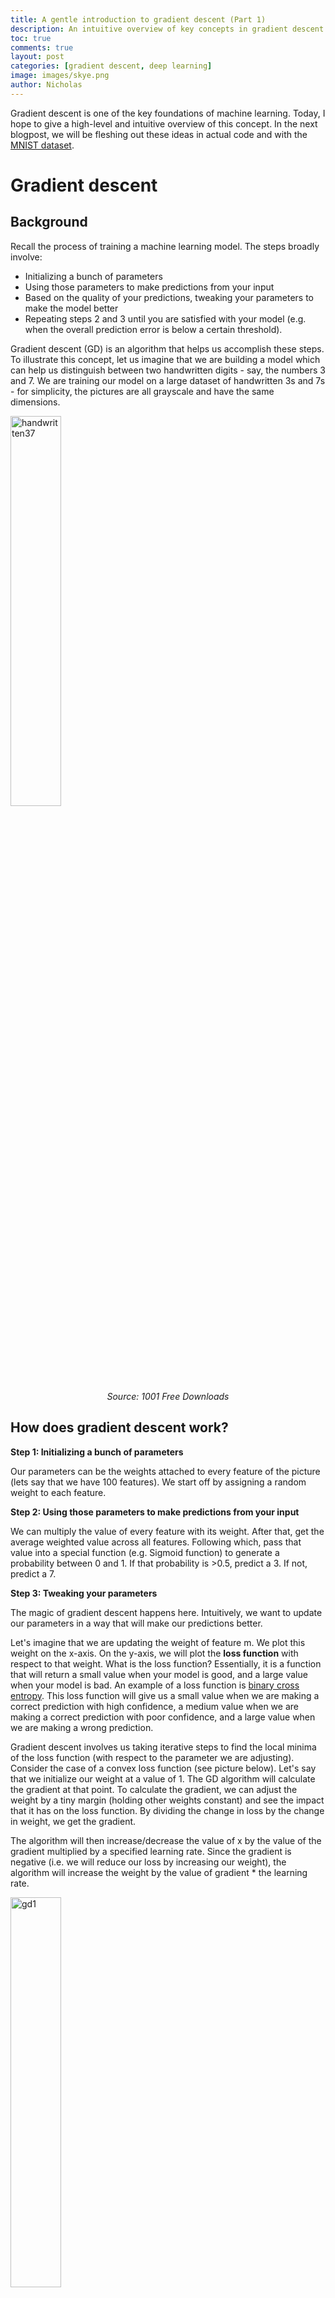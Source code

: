 ```yaml
---
title: A gentle introduction to gradient descent (Part 1)
description: An intuitive overview of key concepts in gradient descent.
toc: true
comments: true
layout: post
categories: [gradient descent, deep learning]
image: images/skye.png
author: Nicholas
---
```


Gradient descent is one of the key foundations of machine learning. Today, I hope to give a high-level and intuitive overview of this concept.
In the next blogpost, we will be fleshing out these ideas in actual code and with the <a href="https://en.wikipedia.org/wiki/MNIST_database">MNIST dataset</a>.

# Gradient descent
## Background
Recall the process of training a machine learning model. The steps broadly involve:
- Initializing a bunch of parameters
- Using those parameters to make predictions from your input
- Based on the quality of your predictions, tweaking your parameters to make the model better
- Repeating steps 2 and 3 until you are satisfied with your model (e.g. when the overall prediction error is below a certain threshold).

Gradient descent (GD) is an algorithm that helps us accomplish these steps.
To illustrate this concept, let us imagine that we are building a model which can help us distinguish between two handwritten digits - say, the numbers 3 and 7.
We are training our model on a large dataset of handwritten 3s and 7s - for simplicity, the pictures are all grayscale and have the same dimensions.

<img width="40%" alt="handwritten37" src="https://user-images.githubusercontent.com/40440105/131346647-7520b550-7ece-457d-9f23-92bb92ec5457.png">
<center><em>Source: 1001 Free Downloads</em></center>

## How does gradient descent work?
**Step 1: Initializing a bunch of parameters**

Our parameters can be the weights attached to every feature of the picture (lets say that we have 100 features). We start off by assigning a random weight to each feature.

**Step 2: Using those parameters to make predictions from your input**

We can multiply the value of every feature with its weight. After that, get the average weighted value across all features.
Following which, pass that value into a special function (e.g. Sigmoid function) to generate a probability between 0 and 1.
If that probability is >0.5, predict a 3. If not, predict a 7.

**Step 3: Tweaking your parameters**

The magic of gradient descent happens here. Intuitively, we want to update our parameters in a way that will make our predictions better.

Let's imagine that we are updating the weight of feature m. We plot this weight on the x-axis.
On the y-axis, we will plot the **loss function** with respect to that weight. What is the loss function?
Essentially, it is a function that will return a small value when your model is good, and a large value when your model is bad.
An example of a loss function is <a href="https://www.analyticsvidhya.com/blog/2021/03/binary-cross-entropy-log-loss-for-binary-classification/">binary cross entropy</a>. This loss function will give us a small value when we are making a correct prediction with high confidence, a medium value when we are making a correct prediction with poor confidence, and a large value when we are making a wrong prediction.

Gradient descent involves us taking iterative steps to find the local minima of the loss function (with respect to the parameter we are adjusting).
Consider the case of a convex loss function (see picture below). Let's say that we initialize our weight at a value of 1. The GD algorithm will calculate the gradient at that point.
To calculate the gradient, we can adjust the weight by a tiny margin (holding other weights constant) and see the impact that it has on the loss function.
By dividing the change in loss by the change in weight, we get the gradient.

The algorithm will then increase/decrease the value of x by the value of the gradient multiplied by a specified learning rate. Since the gradient is negative (i.e. we will
reduce our loss by increasing our weight), the algorithm will increase the weight by the value of gradient * the learning rate.

<img width="40%" alt="gd1" src="https://user-images.githubusercontent.com/40440105/131346851-985a63e7-0013-4f05-9ea5-a89d31d74c2d.png">
<center><em>Source: fast.ai</em></center>

> Tip: The learning rate controls the rate at which the model adjusts its parameters. Selecting the optimal learning rate is tricky. If we select an overly large rate, the model will adjust the parameters by huge amounts, potentially resulting in us bypassing the local minima. In contrast, if the learning rate is too small, it will take a long time to reach the local minima.
> There are several ways to tune this important hyperparameter.
> For instance, you could do learning rate annealing. Start off with a high learning rate so that you can quickly descend to an acceptable set of parameter values.
> After that, decrease your learning rate so that you can precisely locate the optimal value within the acceptable range.
> Here's a [good article](https://automaticaddison.com/how-to-choose-an-optimal-learning-rate-for-gradient-descent/) which explains more.

**Step 4: Iterate until you are satisfied**

Eventually, after multiple rounds of iteration, we will reach the local minima of the loss function. At this point, our gradient is zero and any further adjustments to the weight will increase loss.

<img width="40%" alt="gd2" src="https://user-images.githubusercontent.com/40440105/131346913-c43a5d47-42c7-4519-9895-882e436ff595.png">
<center><em>Source: fast.ai</em></center>

We repeat this process for every weight (all 100 of them!).

A common analogy for gradient descent is that of a blindfolded hiker who is stuck on the side of a hill. He wants to get to as low a point as possible.
Thus, he feels the ground around him and takes a small step in the steepest downward direction. This is one iteration. By taking many of these small steps, he will
eventually reach the bottom of a valley (local minima).

<img width="40%" alt="skye" src="https://user-images.githubusercontent.com/40440105/131346963-4006c387-4d78-4d51-ba93-08d21c03615c.png">
<center><em>Source: inspiredbymaps</em></center>

> Tip: Note that gradient descent requires our loss function to be continuous and smooth. 
> What if our loss function is discontinuous - say, a step function?
> To illustrate this, initialize our weight at 1. The gradient at that point is completely flat. Thus, the GD algorithm will terminate immediately.
> However, if we increased our weight by a larger amount, we could have moved to a lower step of the loss function. In this instance, the GD algorithm will not give us good results and the model will not learn well.
> This is why we cannot use accuracy (the % of correct classifications) as our loss function. We can imagine accuracy to be represented by a step function - if we change
> a weight by a tiny amount, we do not expect any prediction to change from a 3 to 7 (or vice versa). As such, accuracy remains unchanged.
> A much larger adjustment in a weight is needed to induce a change in our predictions.
> Consequently, we use a continuous loss function which improves when we make correct predictions with slightly more confidence, or make wrong predictions with slightly less confidence.
> 
> <img width="362" alt="desmos_step" src="https://user-images.githubusercontent.com/40440105/131347027-3e85cdf4-4d61-440f-a312-dd44d18e1051.png">
> 
> <center><em>Source: Desmos</em></center>


## What are the limitations of gradient descent?

There are two key limitations behind standard gradient descent (or batch gradient descent):
- Firstly, it is possible that we can get stuck in a local minima of the loss function, preventing us from accessing the better global minima. Consider the illustration below. We start at point U and adjust iteratively until we hit the local minima and the GD algorithm terminates.

<img width="360" alt="minima2" src="https://user-images.githubusercontent.com/40440105/131347079-b0cb5ead-d0f6-4d37-822c-bdc5a7564d14.png">
<center><em>Source: Analytics Vidhya</em></center>

- Secondly, in standard gradient descent, we use every single datapoint in our training set to compute gradients. Let's say we have 5,000 training images. For a given parameter, we use all 5,000 images to calculate individual losses and take the mean. After that, we adjust the parameter value slightly and re-calculate the loss for all 5,000 images (taking the mean again). The difference in means divided by the difference in weight is the gradient. When the training set is large, this process becomes computationally intensive.

# Other flavours of gradient descent
## Stochastic gradient descent

To remedy those limitations, stochastic gradient descent is a popular alternative.
In stochastic gradient descent, we do not use the entire training dataset in our computation of gradients. Instead, in each iteration, we randomly select a training datapoint to do so.
This gives us a stochastic (i.e. random) approximation to the gradient calculated with the entire training dataset. By constantly iterating, the parameter value should
move in the same general direction (as standard gradient descent), while being computationally more efficient.

The randomness can also allow us to escape local minima. Every training datapoint has its own unique loss function. In standard gradient descent, we average all these
loss functions into one aggregate loss function. In unfortunate cases, we will
move down that average loss function into a sub-optimal local minima where we are trapped forever.

However, in stochastic gradient descent, we can potentially avoid this negative outcome. In each iteration, we hop from the loss function of one training datapoint
to another. Even if we get stuck in the local minima of a loss function, we can move to a new loss function in the next iteration (where our current parameter value is not
in a local minima anymore). This allows us to keep moving and iterating.

Stochastic gradient descent faces two key weaknesses:
- The stochastic steps it take can be very noisy. This may result in us taking more time to converge 
to the local minima of the loss function (ignoring the case where the local minima may be sub-optimal). Stochastic gradient descent is computationally more efficient, but may end up taking more time.
- Computing infrastructure in ML (e.g. GPUs) are optimised for vectorized operations (vector addition, multiplication). Given that we use only one training datapoint at a time, we give up this powerful capability.


## Mini-batch gradient descent

Mini-batch gradient descent is a compromise between standard gradient descent and stochastic gradient descent. We do not use the entire training dataset or a single training datapoint.
Instead, we use small batches (typically ~30-500) of training datapoints to compute our gradient. Given that we use small batches of datapoints at a time, we are also able to harness the performance of GPUs in vectorized operations.

# Conclusion

I hope this article has given you a good overview of the key concepts in gradient descent! Here's a quick summary:

- Gradient descent is an algorithm that allows us to iteratively adjust our model's parameters for better performance. We adjust our parameters in a direction that brings us down the loss function.
- The two biggest limitations of standard gradient descent are 1) the possibility that we may be trapped in the local minima of our loss function, and 2) the computational cost.
- Stochastic and mini-batch gradient descent are popular alternatives that mitigate some of these issues.

Hope you enjoyed reading! In the next blogpost, we will be fleshing out these high-level concepts in actual code - see you then!

(Cover picture credit: inspiredbymaps)
